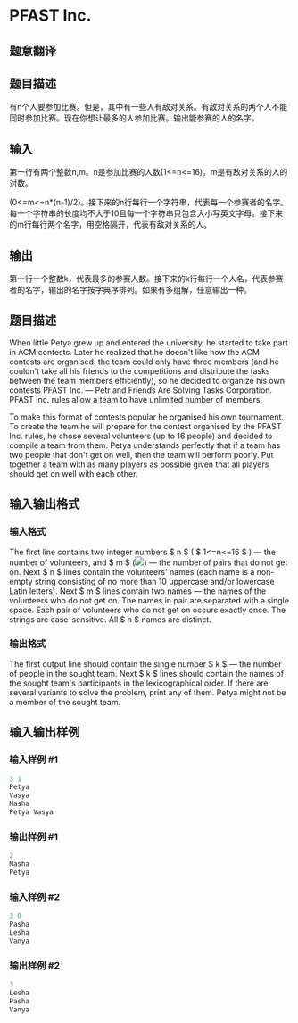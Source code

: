# PFAST Inc.

## 题意翻译

## **题目描述**

有n个人要参加比赛。但是，其中有一些人有敌对关系。有敌对关系的两个人不能同时参加比赛。现在你想让最多的人参加比赛。输出能参赛的人的名字。

## 输入

第一行有两个整数n,m。n是参加比赛的人数(1<=n<=16)。m是有敌对关系的人的对数。

(0<=m<=n*(n-1)/2)。接下来的n行每行一个字符串，代表每一个参赛者的名字。每一个字符串的长度均不大于10且每一个字符串只包含大小写英文字母。接下来的m行每行两个名字，用空格隔开，代表有敌对关系的人。

## 输出

第一行一个整数k，代表最多的参赛人数。接下来的k行每行一个人名，代表参赛者的名字，输出的名字按字典序排列。如果有多组解，任意输出一种。

## 题目描述

When little Petya grew up and entered the university, he started to take part in АСМ contests. Later he realized that he doesn't like how the АСМ contests are organised: the team could only have three members (and he couldn't take all his friends to the competitions and distribute the tasks between the team members efficiently), so he decided to organize his own contests PFAST Inc. — Petr and Friends Are Solving Tasks Corporation. PFAST Inc. rules allow a team to have unlimited number of members.

To make this format of contests popular he organised his own tournament. To create the team he will prepare for the contest organised by the PFAST Inc. rules, he chose several volunteers (up to 16 people) and decided to compile a team from them. Petya understands perfectly that if a team has two people that don't get on well, then the team will perform poorly. Put together a team with as many players as possible given that all players should get on well with each other.

## 输入输出格式

### 输入格式

The first line contains two integer numbers $ n $ ( $ 1<=n<=16 $ ) — the number of volunteers, and $ m $ (![](https://cdn.luogu.com.cn/upload/vjudge_pic/CF114B/311dfc9367ec4774f6a0336927e0070aebdbe68d.png)) — the number of pairs that do not get on. Next $ n $ lines contain the volunteers' names (each name is a non-empty string consisting of no more than 10 uppercase and/or lowercase Latin letters). Next $ m $ lines contain two names — the names of the volunteers who do not get on. The names in pair are separated with a single space. Each pair of volunteers who do not get on occurs exactly once. The strings are case-sensitive. All $ n $ names are distinct.

### 输出格式

The first output line should contain the single number $ k $ — the number of people in the sought team. Next $ k $ lines should contain the names of the sought team's participants in the lexicographical order. If there are several variants to solve the problem, print any of them. Petya might not be a member of the sought team.

## 输入输出样例

### 输入样例 #1

```cpp
3 1
Petya
Vasya
Masha
Petya Vasya

```
### 输出样例 #1

```cpp
2
Masha
Petya

```
### 输入样例 #2

```cpp
3 0
Pasha
Lesha
Vanya

```
### 输出样例 #2

```cpp
3
Lesha
Pasha
Vanya

```

